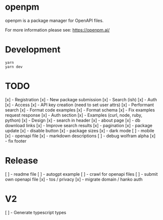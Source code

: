 # openpm

openpm is a package manager for OpenAPI files.

For more information please see: https://openpm.ai/

# Development

```
yarn
yarn dev
```

# TODO

[x] - Registration
[x] - New package submission
[x] - Search (ish)
[x] - Auth
[x] - Access
[x] - API key creation (need to set user attrs)
[x] - Performant search
[x] - Format code examples
[x] - Format schema
[x] - Fix examples request response
[x] - Auth section
[x] - Examples (curl, node, ruby, python)
[x] - Design
[x] - search in header
[x] - about page
[x] - db download links
[x] - Improve search results
[x] - pagination
[x] - package update
[x] - disable button
[x] - package sizes
[x] - dark mode
[ ] - mobile
[x] - openapi file
[x] - markdown descriptions
[ ] - debug wolfram alpha
[x] - fix footer

# Release

[ ] - readme file
[ ] - autogpt example
[ ] - crawl for openapi files
[ ] - submit own openapi file
[x] - tos / privacy
[x] - migrate domain / hanko auth

# V2

[ ] - Generate typescript types
